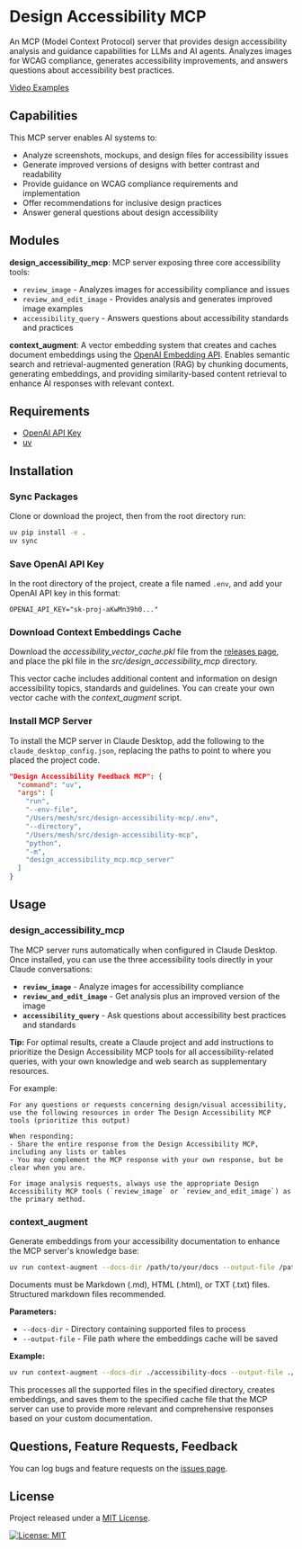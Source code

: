 # Design Accessibility MCP

An MCP (Model Context Protocol) server that provides design accessibility analysis and guidance capabilities for LLMs and AI agents. Analyzes images for WCAG compliance, generates accessibility improvements, and answers questions about accessibility best practices. 

[Video Examples](https://www.youtube.com/watch?v=ZyFAkixXkvk&list=PLrZcuHfRluqt5JQiKzMWefUb0Xumb7MkI&index=12)

## Capabilities

This MCP server enables AI systems to:
- Analyze screenshots, mockups, and design files for accessibility issues
- Generate improved versions of designs with better contrast and readability
- Provide guidance on WCAG compliance requirements and implementation
- Offer recommendations for inclusive design practices
- Answer general questions about design accessibility

## Modules

**design_accessibility_mcp**: MCP server exposing three core accessibility tools:
- `review_image` - Analyzes images for accessibility compliance and issues
- `review_and_edit_image` - Provides analysis and generates improved image examples
- `accessibility_query` - Answers questions about accessibility standards and practices

**context_augment**: A vector embedding system that creates and caches document embeddings using the [OpenAI Embedding API](https://platform.openai.com/docs/guides/embeddings). Enables semantic search and retrieval-augmented generation (RAG) by chunking documents, generating embeddings, and providing similarity-based content retrieval to enhance AI responses with relevant context.

## Requirements

* [OpenAI API Key](https://help.openai.com/en/articles/4936850-where-do-i-find-my-openai-api-key)
* [uv](https://github.com/astral-sh/uv)

## Installation

### Sync Packages

Clone or download the project, then from the root directory run:

```bash
uv pip install -e .
uv sync
```

### Save OpenAI API Key

In the root directory of the project, create a file named `.env`, and add your OpenAI API key in this format:

```
OPENAI_API_KEY="sk-proj-aKwMn39h0..."
```

### Download Context Embeddings Cache

Download the _accessibility_vector_cache.pkl_ file from the [releases page](https://github.com/mikechambers/design-accessibility-mcp/releases/tag/v0.85.3), and place the pkl file in the _src/design_accessibility_mcp_ directory.

This vector cache includes additional content and information on design accessibility topics, standards and guidelines. You can create your own vector cache with the _context_augment_ script.

### Install MCP Server

To install the MCP server in Claude Desktop, add the following to the `claude_desktop_config.json`, replacing the paths to point to where you placed the project code.

```json
"Design Accessibility Feedback MCP": {
  "command": "uv",
  "args": [
    "run",
    "--env-file",
    "/Users/mesh/src/design-accessibility-mcp/.env",
    "--directory",
    "/Users/mesh/src/design-accessibility-mcp",
    "python",
    "-m",
    "design_accessibility_mcp.mcp_server"
  ]
}
```

## Usage

### design_accessibility_mcp

The MCP server runs automatically when configured in Claude Desktop. Once installed, you can use the three accessibility tools directly in your Claude conversations:

- **`review_image`** - Analyze images for accessibility compliance
- **`review_and_edit_image`** - Get analysis plus an improved version of the image
- **`accessibility_query`** - Ask questions about accessibility best practices and standards

**Tip:** For optimal results, create a Claude project and add instructions to prioritize the Design Accessibility MCP tools for all accessibility-related queries, with your own knowledge and web search as supplementary resources.

For example:

```
For any questions or requests concerning design/visual accessibility, use the following resources in order The Design Accessibility MCP tools (prioritize this output)

When responding:
- Share the entire response from the Design Accessibility MCP, including any lists or tables
- You may complement the MCP response with your own response, but be clear when you are.

For image analysis requests, always use the appropriate Design Accessibility MCP tools (`review_image` or `review_and_edit_image`) as the primary method.
```

### context_augment

Generate embeddings from your accessibility documentation to enhance the MCP server's knowledge base:

```bash
uv run context-augment --docs-dir /path/to/your/docs --output-file /path/to/vector_cache.pkl
```

Documents must be Markdown (.md), HTML (.html), or TXT (.txt) files. Structured markdown files recommended.

**Parameters:**
- `--docs-dir` - Directory containing supported files to process
- `--output-file` - File path where the embeddings cache will be saved

**Example:**
```bash
uv run context-augment --docs-dir ./accessibility-docs --output-file ./cache/accessibility_vector_cache.pkl
```

This processes all the supported files in the specified directory, creates embeddings, and saves them to the specified cache file that the MCP server can use to provide more relevant and comprehensive responses based on your custom documentation.

## Questions, Feature Requests, Feedback

You can log bugs and feature requests on the [issues page](https://github.com/mikechambers/design-accessibility-mcp/issues).

## License

Project released under a [MIT License](LICENSE.md).

[![License: MIT](https://img.shields.io/badge/License-MIT-orange.svg)](LICENSE.md)
